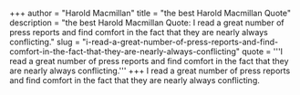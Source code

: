+++
author = "Harold Macmillan"
title = "the best Harold Macmillan Quote"
description = "the best Harold Macmillan Quote: I read a great number of press reports and find comfort in the fact that they are nearly always conflicting."
slug = "i-read-a-great-number-of-press-reports-and-find-comfort-in-the-fact-that-they-are-nearly-always-conflicting"
quote = '''I read a great number of press reports and find comfort in the fact that they are nearly always conflicting.'''
+++
I read a great number of press reports and find comfort in the fact that they are nearly always conflicting.
